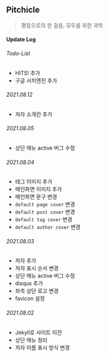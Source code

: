 ## Pitchicle

> 평등으로의 한 걸음, 모두를 위한 과학

#### Update Log

###### Todo-List

- HITS! 추가
- 구글 서치엔진 추가

###### 2021.08.12

- 저자 소개칸 추가

###### 2021.08.05
- 상단 메뉴 active 버그 수정

###### 2021.08.04

- 태그 이미지 추가
- 메인화면 이미지 추가
- 메인화면 문구 변경
- `default page cover` 변경
- `default post cover` 변경
- `default tag cover` 변경
- `default author cover` 변경

###### 2021.08.03

- 저자 추가
- 저자 표시 순서 변경
- 상단 메뉴 active 버그 수정
- disqus 추가
- 좌측 상단 로고 변경
- favicon 설정

###### 2021.08.02

- Jekyll로 사이트 이전
- 상단 메뉴 정리
- 저자 이름 표시 방식 변경
